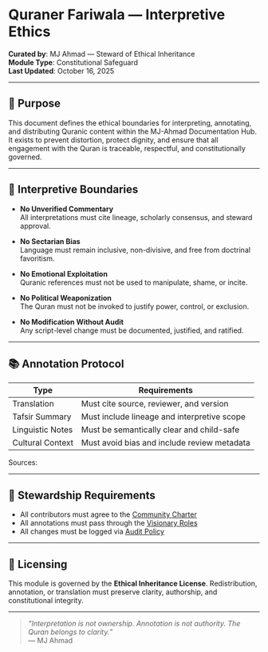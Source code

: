 # Quraner Fariwala — Interpretive Ethics

**Curated by**: MJ Ahmad — Steward of Ethical Inheritance  
**Module Type**: Constitutional Safeguard  
**Last Updated**: October 16, 2025

---

## 🧭 Purpose

This document defines the ethical boundaries for interpreting, annotating, and distributing Quranic content within the MJ-Ahmad Documentation Hub. It exists to prevent distortion, protect dignity, and ensure that all engagement with the Quran is traceable, respectful, and constitutionally governed.

---

## 🧠 Interpretive Boundaries

- **No Unverified Commentary**  
  All interpretations must cite lineage, scholarly consensus, and steward approval.

- **No Sectarian Bias**  
  Language must remain inclusive, non-divisive, and free from doctrinal favoritism.

- **No Emotional Exploitation**  
  Quranic references must not be used to manipulate, shame, or incite.

- **No Political Weaponization**  
  The Quran must not be invoked to justify power, control, or exclusion.

- **No Modification Without Audit**  
  Any script-level change must be documented, justified, and ratified.

---

## 📚 Annotation Protocol

| Type             | Requirements                                 |
|------------------|----------------------------------------------|
| Translation      | Must cite source, reviewer, and version      |
| Tafsir Summary   | Must include lineage and interpretive scope  |
| Linguistic Notes | Must be semantically clear and child-safe    |
| Cultural Context | Must avoid bias and include review metadata  |

Sources: 

---

## 🧾 Stewardship Requirements

- All contributors must agree to the [Community Charter](../community-charter.md)
- All annotations must pass through the [Visionary Roles](../governance/visionary-roles.md)
- All changes must be logged via [Audit Policy](../audit-policy.md)

---

## 🔐 Licensing

This module is governed by the **Ethical Inheritance License**. Redistribution, annotation, or translation must preserve clarity, authorship, and constitutional integrity.

---

> _“Interpretation is not ownership. Annotation is not authority. The Quran belongs to clarity.”_  
> — MJ Ahmad

